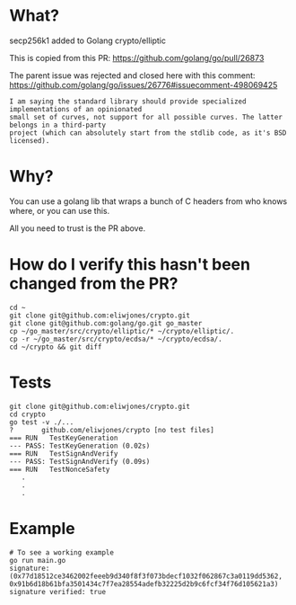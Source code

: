 # What?
secp256k1 added to Golang crypto/elliptic

This is copied from this PR:
https://github.com/golang/go/pull/26873

The parent issue was rejected and closed here with this comment:
https://github.com/golang/go/issues/26776#issuecomment-498069425
```
I am saying the standard library should provide specialized implementations of an opinionated
small set of curves, not support for all possible curves. The latter belongs in a third-party
project (which can absolutely start from the stdlib code, as it's BSD licensed).
```

# Why?

You can use a golang lib that wraps a bunch of C headers from who knows where, or you can use this.

All you need to trust is the PR above.

# How do I verify this hasn't been changed from the PR?
```
cd ~
git clone git@github.com:eliwjones/crypto.git
git clone git@github.com:golang/go.git go_master
cp ~/go_master/src/crypto/elliptic/* ~/crypto/elliptic/.
cp -r ~/go_master/src/crypto/ecdsa/* ~/crypto/ecdsa/.
cd ~/crypto && git diff
```

# Tests
```
git clone git@github.com:eliwjones/crypto.git
cd crypto
go test -v ./...
?   	github.com/eliwjones/crypto	[no test files]
=== RUN   TestKeyGeneration
--- PASS: TestKeyGeneration (0.02s)
=== RUN   TestSignAndVerify
--- PASS: TestSignAndVerify (0.09s)
=== RUN   TestNonceSafety
   .
   .
   .
```

# Example
```
# To see a working example
go run main.go
signature: (0x77d18512ce3462002feeeb9d340f8f3f073bdecf1032f062867c3a0119dd5362, 0x91b6d18b61bfa3501434c7f7ea28554adefb32225d2b9c6fcf34f76d105621a3)
signature verified: true
```
